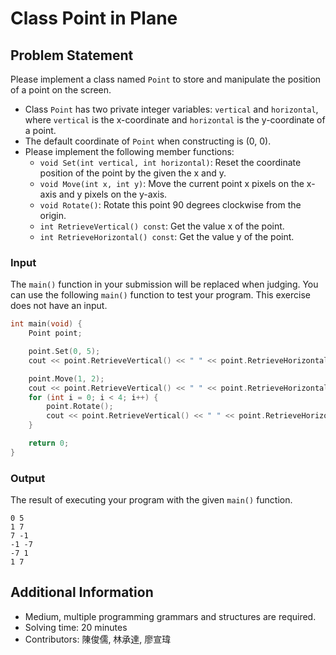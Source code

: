 # Class Point in Plane

## Problem Statement
Please implement a class named `Point` to store and manipulate the position of a point on the screen.

* Class `Point` has two private integer variables: `vertical` and `horizontal`, where `vertical` is the x-coordinate and `horizontal` is the y-coordinate of a point.
* The default coordinate of `Point` when constructing is (0, 0).
* Please implement the following member functions:
    * `void Set(int vertical, int horizontal)`: Reset the coordinate position of the point by the given the x and y.
    * `void Move(int x, int y)`: Move the current point x pixels on the x-axis and y pixels on the y-axis.
    * `void Rotate()`: Rotate this point 90 degrees clockwise from the origin.
    * `int RetrieveVertical() const`: Get the value x of the point.
    * `int RetrieveHorizontal() const`: Get the value y of the point.

### Input
The `main()` function in your submission will be replaced when judging. You can use the following `main()` function to test your program. This exercise does not have an input.
```cpp
int main(void) {
    Point point;

    point.Set(0, 5);
    cout << point.RetrieveVertical() << " " << point.RetrieveHorizontal() << endl;

    point.Move(1, 2);
    cout << point.RetrieveVertical() << " " << point.RetrieveHorizontal() << endl;
    for (int i = 0; i < 4; i++) {
        point.Rotate();
        cout << point.RetrieveVertical() << " " << point.RetrieveHorizontal() << endl;
    }

    return 0;
}
```

### Output
The result of executing your program with the given `main()` function.
```
0 5
1 7
7 -1
-1 -7
-7 1
1 7
```

## Additional Information
* Medium, multiple programming grammars and structures are required.
* Solving time: 20 minutes
* Contributors: 陳俊儒, 林承達, 廖宣瑋
